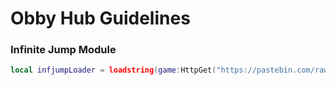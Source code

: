 # Obby Hub Guidelines

### Infinite Jump Module
```lua
local infjumpLoader = loadstring(game:HttpGet("https://pastebin.com/raw/WRA3sPu9"))()
```
